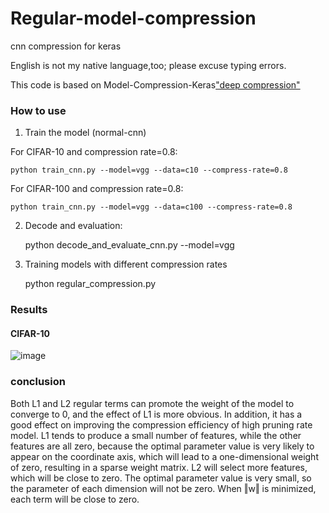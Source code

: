 # Regular-model-compression

cnn compression for keras

English is not my native language,too; please excuse typing errors.

This code is based on Model-Compression-Keras["deep compression"](https://arxiv.org/abs/1510.00149)


### How to use

1. Train the model (normal-cnn)

For CIFAR-10 and compression rate=0.8:

    python train_cnn.py --model=vgg --data=c10 --compress-rate=0.8

For CIFAR-100 and compression rate=0.8:

    python train_cnn.py --model=vgg --data=c100 --compress-rate=0.8
    
2. Decode and evaluation:

    python decode_and_evaluate_cnn.py --model=vgg
    
3. Training models with different compression rates

    python regular_compression.py

### Results

#### CIFAR-10
![image](https://user-images.githubusercontent.com/42563899/114000261-69eecb00-988d-11eb-9e48-e282b0ab16d5.png)

### conclusion

Both L1 and L2 regular terms can promote the weight of the model to converge to 0, and the effect of L1 is more obvious. In addition, it has a good effect on improving the compression efficiency of high pruning rate model. L1 tends to produce a small number of features, while the other features are all zero, because the optimal parameter value is very likely to appear on the coordinate axis, which will lead to a one-dimensional weight of zero, resulting in a sparse weight matrix. L2 will select more features, which will be close to zero. The optimal parameter value is very small, so the parameter of each dimension will not be zero. When ‖w‖ is minimized, each term will be close to zero.
